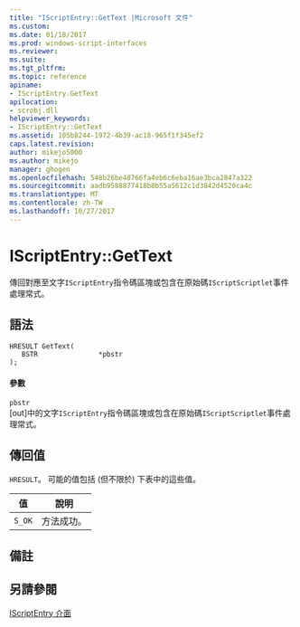 ```yaml
---
title: "IScriptEntry::GetText |Microsoft 文件"
ms.custom: 
ms.date: 01/18/2017
ms.prod: windows-script-interfaces
ms.reviewer: 
ms.suite: 
ms.tgt_pltfrm: 
ms.topic: reference
apiname:
- IScriptEntry.GetText
apilocation:
- scrobj.dll
helpviewer_keywords:
- IScriptEntry::GetText
ms.assetid: 105b8244-1972-4b39-ac18-965f1f345ef2
caps.latest.revision: 
author: mikejo5000
ms.author: mikejo
manager: ghogen
ms.openlocfilehash: 548b26be48766fa4eb6c6eba16ae3bca2847a322
ms.sourcegitcommit: aadb9588877418b8b55a5612c1d3842d4520ca4c
ms.translationtype: MT
ms.contentlocale: zh-TW
ms.lasthandoff: 10/27/2017
---
```

# <a name="iscriptentrygettext"></a>IScriptEntry::GetText
傳回對應至文字`IScriptEntry`指令碼區塊或包含在原始碼`IScriptScriptlet`事件處理常式。  
  
## <a name="syntax"></a>語法  
  
```  
HRESULT GetText(  
   BSTR               *pbstr  
);  
```  
  
#### <a name="parameters"></a>參數  
 `pbstr`  
 [out]中的文字`IScriptEntry`指令碼區塊或包含在原始碼`IScriptScriptlet`事件處理常式。  
  
## <a name="return-value"></a>傳回值  
 `HRESULT`。 可能的值包括 (但不限於) 下表中的這些值。  
  
|值|說明|  
|-----------|-----------------|  
|`S_OK`|方法成功。|  
  
## <a name="remarks"></a>備註  
  
## <a name="see-also"></a>另請參閱  
 [IScriptEntry 介面](../../winscript/reference/iscriptentry-interface.md)
